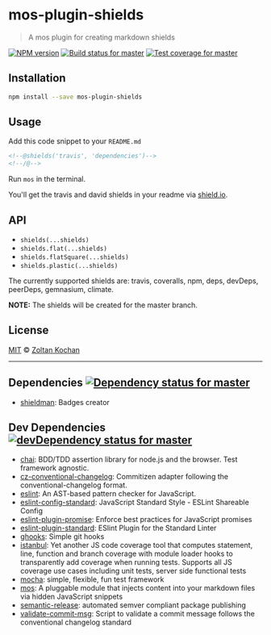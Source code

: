<!--@h1([pkg.name])-->
# mos-plugin-shields
<!--/@-->

<!--@blockquote([pkg.description])-->
> A mos plugin for creating markdown shields
<!--/@-->

<!--@shields.flatSquare('npm', 'travis', 'coveralls')-->
[![NPM version](https://img.shields.io/npm/v/mos-plugin-shields.svg?style=flat-square)](https://www.npmjs.com/package/mos-plugin-shields) [![Build status for master](https://img.shields.io/travis/mosjs/mos-plugin-shields/master.svg?style=flat-square)](https://travis-ci.org/mosjs/mos-plugin-shields) [![Test coverage for master](https://img.shields.io/coveralls/mosjs/mos-plugin-shields/master.svg?style=flat-square)](https://coveralls.io/r/mosjs/mos-plugin-shields?branch=master)
<!--/@-->

## Installation

```sh
npm install --save mos-plugin-shields
```

## Usage

Add this code snippet to your `README.md`

```md
<!--@shields('travis', 'dependencies')-->
<!--/@-->
```

Run `mos` in the terminal.

You'll get the travis and david shields in your readme via [shield.io](http://shields.io/).

## API

- `shields(...shields)`
- `shields.flat(...shields)`
- `shields.flatSquare(...shields)`
- `shields.plastic(...shields)`

The currently supported shields are: travis, coveralls, npm, deps, devDeps, peerDeps, gemnasium, climate.

**NOTE:** The shields will be created for the master branch.

## License

[MIT](./LICENSE) © [Zoltan Kochan](http://kochan.io)

* * *

<!--@dependencies({ shield: 'flat-square' })-->
## <a name="dependencies">Dependencies</a> [![Dependency status for master](https://img.shields.io/david/mosjs/mos-plugin-shields/master.svg?style=flat-square)](https://david-dm.org/mosjs/mos-plugin-shields/master)

- [shieldman](https://github.com/zkochan/shieldman): Badges creator

<!--/@-->

<!--@devDependencies({ shield: 'flat-square' })-->
## <a name="dev-dependencies">Dev Dependencies</a> [![devDependency status for master](https://img.shields.io/david/dev/mosjs/mos-plugin-shields/master.svg?style=flat-square)](https://david-dm.org/mosjs/mos-plugin-shields/master#info=devDependencies)

- [chai](https://github.com/chaijs/chai): BDD/TDD assertion library for node.js and the browser. Test framework agnostic.
- [cz-conventional-changelog](https://github.com/commitizen/cz-conventional-changelog): Commitizen adapter following the conventional-changelog format.
- [eslint](https://github.com/eslint/eslint): An AST-based pattern checker for JavaScript.
- [eslint-config-standard](https://github.com/feross/eslint-config-standard): JavaScript Standard Style - ESLint Shareable Config
- [eslint-plugin-promise](https://github.com/xjamundx/eslint-plugin-promise): Enforce best practices for JavaScript promises
- [eslint-plugin-standard](https://github.com/xjamundx/eslint-plugin-standard): ESlint Plugin for the Standard Linter
- [ghooks](https://github.com/gtramontina/ghooks): Simple git hooks
- [istanbul](https://github.com/gotwarlost/istanbul): Yet another JS code coverage tool that computes statement, line, function and branch coverage with module loader hooks to transparently add coverage when running tests. Supports all JS coverage use cases including unit tests, server side functional tests
- [mocha](https://github.com/mochajs/mocha): simple, flexible, fun test framework
- [mos](https://github.com/zkochan/mos): A pluggable module that injects content into your markdown files via hidden JavaScript snippets
- [semantic-release](https://github.com/semantic-release/semantic-release): automated semver compliant package publishing
- [validate-commit-msg](https://github.com/kentcdodds/validate-commit-msg): Script to validate a commit message follows the conventional changelog standard

<!--/@-->
